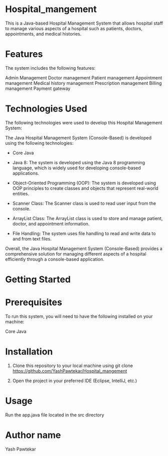 # Hospital_mangement
This is a Java-based Hospital Management System that allows hospital staff to manage various aspects of a hospital such as patients, doctors, appointments, and medical histories.

# Features
The system includes the following features:

Admin Management 
Doctor management
Patient management
Appointment management
Medical history management
Prescription management
Billing management
Payment gateway

# Technologies Used

The following technologies were used to develop this Hospital Management System:


The Java Hospital Management System (Console-Based) is developed using the following technologies:

- Core Java

- Java 8: The system is developed using the Java 8 programming language, which is widely used for developing console-based applications.

- Object-Oriented Programming (OOP): The system is developed using OOP principles to create classes and objects that represent real-world entities.

- Scanner Class: The Scanner class is used to read user input from the console.

- ArrayList Class: The ArrayList class is used to store and manage patient, doctor, and appointment information.

- File Handling: The system uses file handling to read and write data to and from text files.

Overall, the Java Hospital Management System (Console-Based) provides a comprehensive solution for managing different aspects of a hospital efficiently through a console-based application.

# Getting Started

# Prerequisites
To run this system, you will need to have the following installed on your machine:

Core Java 

# Installation

1. Clone this repository to your local machine using git clone https://github.com/YashPawtekar/Hospital_mangement

2. Open the project in your preferred IDE (Eclipse, IntelliJ, etc.)

# Usage

Run the app.java file located in the src directory

# Author name

Yash Pawtekar 